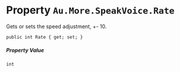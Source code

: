 # Property `Au.More.SpeakVoice.Rate`

Gets or sets the speed adjustment, +- 10.

```
public int Rate { get; set; }
```

##### Property Value

`int`